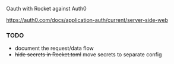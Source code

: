 
Oauth with Rocket against Auth0

https://auth0.com/docs/application-auth/current/server-side-web

### TODO

* document the request/data flow
* ~~hide secrets in Rocket.toml~~ move secrets to separate config

